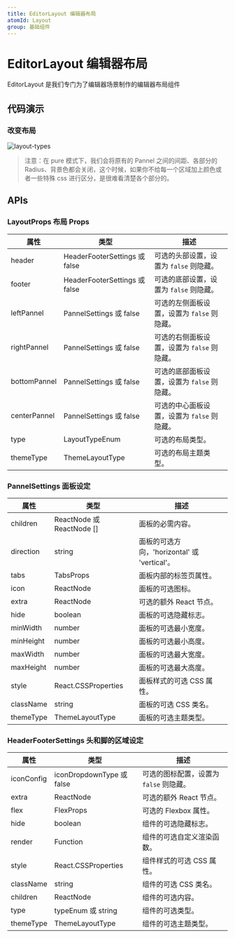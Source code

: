 ```yaml
---
title: EditorLayout 编辑器布局
atomId: Layout
group: 基础组件
---
```


# EditorLayout 编辑器布局

EditorLayout 是我们专门为了编辑器场景制作的编辑器布局组件

## 代码演示

<code src="./demos/basic.tsx" title="基础用法"></code>

<code src="./demos/single.tsx" title="只需要面板" description="你可以通过设置 `header` 和 `footer` 为 `false` 来隐藏头和尾的配置"></code>

<code src="./demos/noLeftPannel.tsx" title="关闭 panel" description="当然你也可以对某个 `pannel` 设置 false 来关闭其内容"></code>

### 改变布局

![layout-types](https://mdn.alipayobjects.com/huamei_re70wt/afts/img/A*-asvT7GkKIwAAAAAAAAAAAAADmuEAQ/original)

<code src="./demos/types.tsx" title="改变布局" description="你可以通过声明不同的 `types` 来渲染一些不同结构的布局，我们把布局分为 4 种，默认是 `Bottom` 模式，足以适应市面上大部分编辑器的场景。"></code>

<code src="./demos/themeType.tsx" title="布局主题类型" description="你可以指定 ThemeType 来切换一些简单的布局主题样式，你也可以对每个部分单独配置 ThemeType，会优先于全局的配置"></code>

> 注意：在 pure 模式下，我们会将原有的 Pannel 之间的间距、各部分的 Radius、背景色都会关闭，这个时候，如果你不给每一个区域加上颜色或者一些特殊 css 进行区分，是很难看清楚各个部分的。

<code src="./demos/dingding.tsx" title="对话布局" description="你可以简单通过配置和样式来搭建一个类似对话内容的布局"></code>

## APIs

### LayoutProps 布局 Props

| 属性         | 类型                          | 描述                                        |
| ------------ | ----------------------------- | ------------------------------------------- |
| header       | HeaderFooterSettings 或 false | 可选的头部设置，设置为 `false` 则隐藏。     |
| footer       | HeaderFooterSettings 或 false | 可选的底部设置，设置为 `false` 则隐藏。     |
| leftPannel   | PannelSettings 或 false       | 可选的左侧面板设置，设置为 `false` 则隐藏。 |
| rightPannel  | PannelSettings 或 false       | 可选的右侧面板设置，设置为 `false` 则隐藏。 |
| bottomPannel | PannelSettings 或 false       | 可选的底部面板设置，设置为 `false` 则隐藏。 |
| centerPannel | PannelSettings 或 false       | 可选的中心面板设置，设置为 `false` 则隐藏。 |
| type         | LayoutTypeEnum                | 可选的布局类型。                            |
| themeType    | ThemeLayoutType               | 可选的布局主题类型。                        |

### PannelSettings 面板设定

| 属性      | 类型                       | 描述                                         |
| --------- | -------------------------- | -------------------------------------------- |
| children  | ReactNode 或 ReactNode \[] | 面板的必需内容。                             |
| direction | string                     | 面板的可选方向，'horizontal' 或 'vertical'。 |
| tabs      | TabsProps                  | 面板内部的标签页属性。                       |
| icon      | ReactNode                  | 面板的可选图标。                             |
| extra     | ReactNode                  | 可选的额外 React 节点。                      |
| hide      | boolean                    | 面板的可选隐藏标志。                         |
| minWidth  | number                     | 面板的可选最小宽度。                         |
| minHeight | number                     | 面板的可选最小高度。                         |
| maxWidth  | number                     | 面板的可选最大宽度。                         |
| maxHeight | number                     | 面板的可选最大高度。                         |
| style     | React.CSSProperties        | 面板样式的可选 CSS 属性。                    |
| className | string                     | 面板的可选 CSS 类名。                        |
| themeType | ThemeLayoutType            | 面板的可选主题类型。                         |

### HeaderFooterSettings 头和脚的区域设定

| 属性       | 类型                      | 描述                                    |
| ---------- | ------------------------- | --------------------------------------- |
| iconConfig | iconDropdownType 或 false | 可选的图标配置，设置为 `false` 则隐藏。 |
| extra      | ReactNode                 | 可选的额外 React 节点。                 |
| flex       | FlexProps                 | 可选的 Flexbox 属性。                   |
| hide       | boolean                   | 组件的可选隐藏标志。                    |
| render     | Function                  | 组件的可选自定义渲染函数。              |
| style      | React.CSSProperties       | 组件样式的可选 CSS 属性。               |
| className  | string                    | 组件的可选 CSS 类名。                   |
| children   | ReactNode                 | 组件的可选内容。                        |
| type       | typeEnum 或 string        | 组件的可选类型。                        |
| themeType  | ThemeLayoutType           | 组件的可选主题类型。                    |
